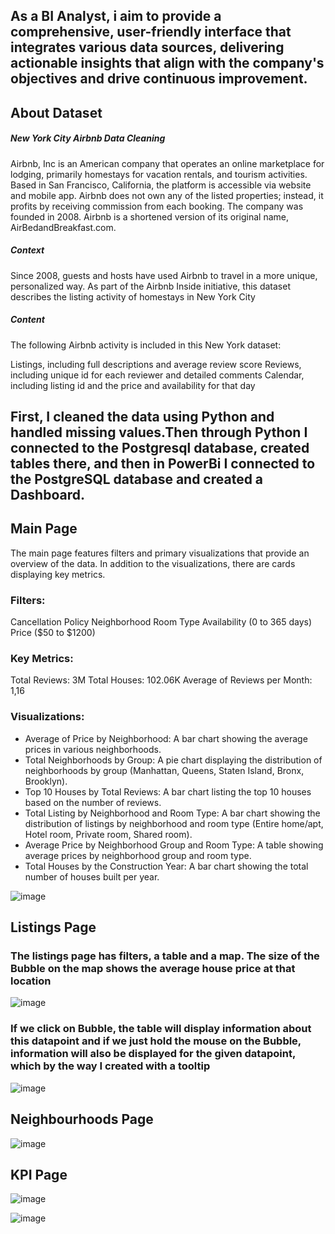 ## As a BI Analyst, i aim to provide a comprehensive, user-friendly interface that integrates various data sources, delivering actionable insights that align with the company's objectives and drive continuous improvement.


## About Dataset
##### New York City Airbnb Data Cleaning

Airbnb, Inc is an American company that operates an online marketplace for lodging, primarily homestays for vacation rentals, and tourism activities. Based in San Francisco, California, the platform is accessible via website and mobile app. Airbnb does not own any of the listed properties; instead, it profits by receiving commission from each booking. The company was founded in 2008. Airbnb is a shortened version of its original name, AirBedandBreakfast.com.


##### Context

Since 2008, guests and hosts have used Airbnb to travel in a more unique, personalized way. As part of the Airbnb Inside initiative, this dataset describes the listing activity of homestays in New York City

##### Content

The following Airbnb activity is included in this New York dataset:

Listings, including full descriptions and average review score Reviews, including unique id for each reviewer and detailed comments Calendar, including listing id and the price and availability for that day


## First, I cleaned the data using Python and handled missing values.Then through Python I connected to the Postgresql database, created tables there, and then in PowerBi I connected to the PostgreSQL database and created a Dashboard.

## Main Page
The main page features filters and primary visualizations that provide an overview of the data. In addition to the visualizations, there are cards displaying key metrics.

### Filters:

Cancellation Policy
Neighborhood
Room Type
Availability (0 to 365 days)
Price ($50 to $1200)
### Key Metrics:

Total Reviews: 3M
Total Houses: 102.06K
Average of Reviews per Month: 1,16
### Visualizations:

* Average of Price by Neighborhood: A bar chart showing the average prices in various neighborhoods.
* Total Neighborhoods by Group: A pie chart displaying the distribution of neighborhoods by group (Manhattan, Queens, Staten Island, Bronx, Brooklyn).
* Top 10 Houses by Total Reviews: A bar chart listing the top 10 houses based on the number of reviews.
* Total Listing by Neighborhood and Room Type: A bar chart showing the distribution of listings by neighborhood and room type (Entire home/apt, Hotel room, Private room, Shared room).
* Average Price by Neighborhood Group and Room Type: A table showing average prices by neighborhood group and room type.
* Total Houses by the Construction Year: A bar chart showing the total number of houses built per year.

![image](https://github.com/user-attachments/assets/5e76a76c-e5b0-4c44-8a81-8b5b5f2d6b84)

## Listings Page
### The listings page has filters, a table and a map. The size of the Bubble on the map shows the average house price at that location

![image](https://github.com/user-attachments/assets/a1557bb3-22ee-4181-83b8-ae279db3daf2)

### If we click on Bubble, the table will display information about this datapoint and if we just hold the mouse on the Bubble, information will also be displayed for the given datapoint, which by the way I created with a tooltip

![image](https://github.com/user-attachments/assets/1adfe1bf-6b0f-4ffb-97a2-a49d6d55324e)

## Neighbourhoods Page
![image](https://github.com/user-attachments/assets/92578c64-546f-4701-bd0b-07ed307c5e97)


## KPI Page
![image](https://github.com/user-attachments/assets/b38bc158-4dc1-42c3-b99a-376f9a860eac)

![image](https://github.com/user-attachments/assets/fc60c134-3b39-4a31-b4e8-b114cbdce0f1)
